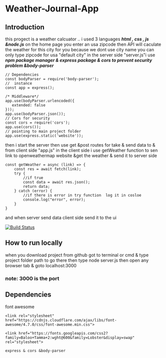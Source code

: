 # Weather-Journal-App
## Introduction 
this progect is a weather calcuator .. i used 3 languages  **_html , css , js &node.js_**
on the home page you enter an usa zipcode then API will caculate the weather  for this city for you 
because we dont use city name you can only type zipcode for usa  "default city"
in  the server side "server.js"i use **_npm package manager & express package & cors to prevent  security problem  &body-parser_**

 ```const express = require('express');
// Dependencies
const bodyParser = require('body-parser');
//  instance
const app = express();

/* Middleware*/
app.use(bodyParser.urlencoded({
    extended: false
}));
app.use(bodyParser.json());
// Cors for security
const cors = require('cors');
app.use(cors());
// pointing to main project folder
app.use(express.static('website'));
```

then i start the server then use  get &post routes for take & send data to & from client side "app.js"
in the client side i use getWeather function to sen link to openweathermap website &get the weather   & send it to server side 
```
const getWeather = async (link) => {
    const res = await fetch(link);
    try {
        //if true
        const data = await res.json();
        return data;
    } catch (error) {
        //if there is error in try function  log it in cosloe
        console.log("error", error);
    }
}
```
and when server send data client side send it to the ui 



[![Build Status](https://travis-ci.org/joemccann/dillinger.svg?branch=master)](https://travis-ci.org/joemccann/dillinger)

## How to run locally
when you download project from github got to terminal or cmd & type project folder path  to go there then type node server.js
then open any browser tab & goto localhost:3000
### note: 3000 is the port
## Dependencies 
font awesome 
```
<link rel="stylesheet" href="https://cdnjs.cloudflare.com/ajax/libs/font-awesome/4.7.0/css/font-awesome.min.css">
```
    <link href="https://fonts.googleapis.com/css2?family=Baloo+Tamma+2:wght@600&family=Lobster&display=swap" rel="stylesheet">

```
express & cors &body-parser






